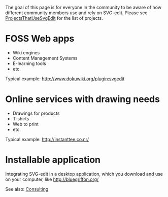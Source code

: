 The goal of this page is for everyone in the community to be aware of how different community members use and rely on SVG-edit. Please see [ProjectsThatUseSvgEdit](ProjectsThatUseSvgEdit.md) for the list of projects.


# FOSS Web apps #
  * Wiki engines
  * Content Management Systems
  * E-learning tools
  * etc.

Typical example: http://www.dokuwiki.org/plugin:svgedit

# Online services with drawing needs #
  * Drawings for products
  * T-shirts
  * Web to print
  * etc.

Typical example: http://instanttee.co.nr/


# Installable application #

Integrating SVG-edit in a desktop application, which you download and use on your computer, like http://bluegriffon.org/


See also: [Consulting](Consulting.md)